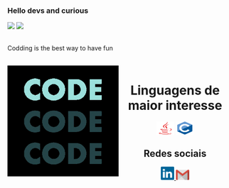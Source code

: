 ### Hello devs and curious
<div>
<img height="180cm"src="https://github-readme-stats.vercel.app/api?username=TheoOdawara&show_icons=true&theme=radical"/>
 <img height="180em" src="https://github-readme-stats.vercel.app/api/top-langs/?username=TheoOdawara&layout=compact&langs_count=7&theme=dracula"/>

</div>
<br>

 Codding is the best way to have fun
<div  align="center"> 
  <div style="display: inline_block"><br>
    <img align="left" height="250" alt="coding-time" src="giphy.gif">
    <h1 align="center">Linguagens de maior interesse</h1>
    <img align="center" height="30" width="40" alt="js-icon"  src="https://raw.githubusercontent.com/devicons/devicon/master/icons/java/java-plain.svg">
    <img align="center" height="30" width="40" alt="c-icon" src="https://raw.githubusercontent.com/devicons/devicon/master/icons/c/c-original.svg">

   </div>
    

## Redes sociais
<div>
  <a href = "https://www.linkedin.com/in/theo-odawara-651bb2274/">
  <img width="30" src="linkedin.svg">
    </a>
  <a href = "mailto: theoodawara@gmail.com">
    <img width="30" src="gmail.svg">
  </a>
</div>

<!--
**TheoOdawara/TheoOdawara** is a ✨ _special_ ✨ repository because its `README.md` (this file) appears on your GitHub profile.

Here are some ideas to get you started:

- 🔭 I’m currently working on ...
- 🌱 I’m currently learning ...
- 👯 I’m looking to collaborate on ...
- 🤔 I’m looking for help with ...
- 💬 Ask me about ...
- 📫 How to reach me: ...
- 😄 Pronouns: ...
- ⚡ Fun fact: ...
-->
